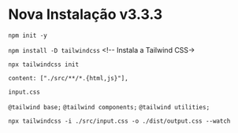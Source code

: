 # Nova Instalação v3.3.3

`npm init -y`  <!-- Cria o `package.json` -->

`npm install -D tailwindcss` <!--  Instala a Tailwind CSS->

`npx tailwindcss init` <!-- Cria o tailwind.config.js -->

`content: ["./src/**/*.{html,js}"],` <!-- Caminho ate o arquivo "index.html" -->

<!-- Criar arquivo "input.css", dentro da Pasta "src" -->
`input.css`

<!-- Colocar esses @arquivos.css -->
`@tailwind base;`
`@tailwind components;`
`@tailwind utilities;`

<!-- CLI Run Template -->
`npx tailwindcss -i ./src/input.css -o ./dist/output.css --watch`